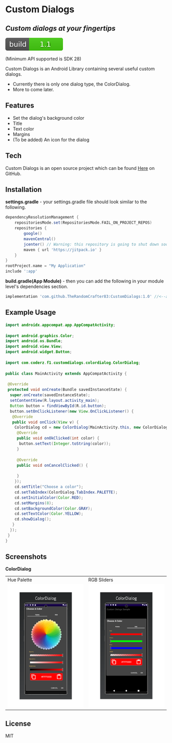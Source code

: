 # Custom Dialogs
## _Custom dialogs at your fingertips_

[![Build Status](readme_images/build.svg)](https://github.com/TheRandomCrafter83/CustomDialogs) 

(Minimum API supported is SDK 28)

Custom Dialogs is an Android Library containing several useful custom dialogs.
- Currently there is only one dialog type, the ColorDialog.
- More to come later.

## Features

- Set the dialog's background color
- Title
- Text color
- Margins
- (To be added) An icon for the dialog

## Tech

Custom Dialogs is an open source project which can be found [Here](https://github.com/TheRandomCrafter83/CustomDialogs)
on GitHub.

## Installation
**settings.gradle** - your settings.gradle file should look similar to the following.

```gradle
dependencyResolutionManagement {
    repositoriesMode.set(RepositoriesMode.FAIL_ON_PROJECT_REPOS)
    repositories {
        google()
        mavenCentral()
        jcenter() // Warning: this repository is going to shut down soon
        maven { url 'https://jitpack.io' }
    }
}
rootProject.name = "My Application"
include ':app'
```

**build.gradle(App Module)** - then you can add the following in your module level's dependencies section.

```gradle
implementation 'com.github.TheRandomCrafter83:CustomDialogs:1.0' //<--add this implementation to the dependencies section
```

## Example Usage

```java
import androidx.appcompat.app.AppCompatActivity;

import android.graphics.Color;
import android.os.Bundle;
import android.view.View;
import android.widget.Button;

import com.coderz.f1.customdialogs.colordialog.ColorDialog;

public class MainActivity extends AppCompatActivity {

 @Override
 protected void onCreate(Bundle savedInstanceState) {
  super.onCreate(savedInstanceState);
  setContentView(R.layout.activity_main);
  Button button = findViewById(R.id.button);
  button.setOnClickListener(new View.OnClickListener() {
   @Override
   public void onClick(View v) {
    ColorDialog cd = new ColorDialog(MainActivity.this, new ColorDialog.DialogResponseListener() {
     @Override
     public void onOkClicked(int color) {
      button.setText(Integer.toString(color));
     }

     @Override
     public void onCancelClicked() {

     }
    });
    cd.setTitle("Choose a color");
    cd.setTabIndex(ColorDialog.TabIndex.PALETTE);
    cd.setInitialColor(Color.RED);
    cd.setMargins(8);
    cd.setBackgroundColor(Color.GRAY);
    cd.setTextColor(Color.YELLOW);
    cd.showDialog();
   }
  });
 }
}
```

## Screenshots
**ColorDialog**
<table>
  <tr>
    <td>Hue Palette</td>
     <td>RGB Sliders</td>
  </tr>
  <tr>
    <td valign="top"><img src="readme_images/colordialog_screenshot1.png"></td>
    <td valign="top"><img src="readme_images/colordialog_screenshot2.png"></td>
  </tr>
 </table>

## License
MIT

